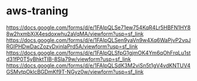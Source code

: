 # aws-traning

https://docs.google.com/forms/d/e/1FAIpQLSe71ew754KqR4Lr5HBFN1HY88w2hxmbXjX4esdoxwhu2aVqMA/viewform?usp=sf_link
https://docs.google.com/forms/d/e/1FAIpQLSen9yaVn9w4Xq6WaPjvP2vqJRGIPHDwDacZozvDxjnlaPrd5A/viewform?usp=sf_link
https://docs.google.com/forms/d/e/1FAIpQLSfpG1gjmOK4Ym6qOhFrqLu1std31fP0T5yBhktTIB-8Sla79w/viewform?usp=sf_link
https://docs.google.com/forms/d/e/1FAIpQLSdK3M2viSn5t1gV4vdKNTUV4GSMvtpOklcBGDmKf9T-NGyz0w/viewform?usp=sf_link